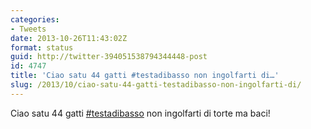 ```yaml
---
categories:
- Tweets
date: 2013-10-26T11:43:02Z
format: status
guid: http://twitter-394051538794344448-post
id: 4747
title: 'Ciao satu 44 gatti #testadibasso non ingolfarti di…'
slug: /2013/10/ciao-satu-44-gatti-testadibasso-non-ingolfarti-di/
---
```


Ciao satu 44 gatti [#testadibasso](http://twitter.com/search?q=%23testadibasso) non ingolfarti di torte ma baci!